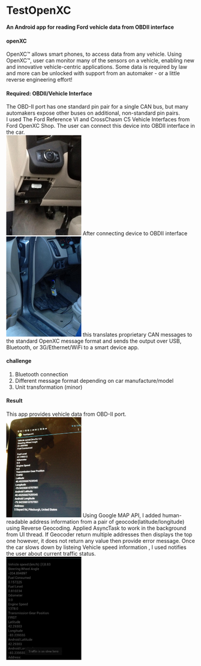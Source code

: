 # TestOpenXC
 **An Android app for reading Ford vehicle data from OBDII interface**
 #### openXC
 OpenXC™ allows smart phones, to access data from any vehicle. Using OpenXC™, user can monitor many of the sensors on a vehicle, enabling new and innovative vehicle-centric applications. Some data is required by law and more can be unlocked with support from an automaker - or a little reverse engineering effort!
 #### Required: OBDII/Vehicle Interface
 The OBD-II port has one standard pin pair for a single CAN bus, but many automakers expose other buses on additional, non-standard pin pairs.   
 I used The Ford Reference VI and CrossChasm C5 Vehicle Interfaces from Ford OpenXC Shop. 
 The user can connect this device into OBDII interface in the car.   
    <img src="OBD.jpg" alt="OBD interface" width="200"/>
 After connecting device to OBDII interface    
       <img src="OBD2.jpg" alt="vehicle interface" width="200"/>
 this translates proprietary CAN messages to the standard OpenXC message format and sends the output over USB, Bluetooth, or 3G/Ethernet/WiFi to a smart device app.
 #### challenge 
 1. Bluetooth connection
 2. Different message format depending on car manufacture/model 
 3. Unit transformation (minor)
 #### Result 
 This app provides vehicle data from OBD-II port.   
    <img src="screen2.jpg" alt="vehicle data" width="200"/>
 Using Google MAP API, I added human-readable address information from a pair of geocode(latitude/longitude) using Reverse Geocoding. Applied AsyncTask to work in the background from UI thread. If Geocoder return multiple addresses then displays the top one however, it does not return any value then provide error message.
 Once the car slows down by listeing Vehicle speed information , I used notifies the user about current traffic status.    
    <img src="screen1.jpg" alt="traffic notification" width="200"/>
 
 


 
 
 
